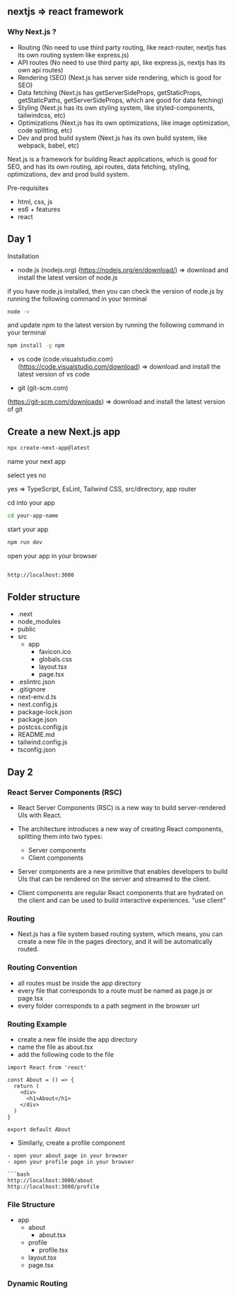 ## **nextjs** => react framework

### Why Next.js ?

- Routing
  (No need to use third party routing, like react-router, nextjs has its own routing system like express.js)
- API routes
  (No need to use third party api, like express.js, nextjs has its own api routes)
- Rendering (SEO)
  (Next.js has server side rendering, which is good for SEO)
- Data fetching
  (Next.js has getServerSideProps, getStaticProps, getStaticPaths, getServerSideProps, which are good for data fetching)
- Styling
  (Next.js has its own styling system, like styled-components, tailwindcss, etc)
- Optimizations
  (Next.js has its own optimizations, like image optimization, code splitting, etc)
- Dev and prod build system
  (Next.js has its own build system, like webpack, babel, etc)

Next.js is a framework for building React applications, which is good for SEO, and has its own routing, api routes, data fetching, styling, optimizations, dev and prod build system.

Pre-requisites

- html, css, js
- es6 + features
- react

## **Day 1**

Installation

- node.js (nodejs.org)
  (https://nodejs.org/en/download/) => download and install the latest version of node.js

if you have node.js installed, then you can check the version of node.js by running the following command in your terminal

```bash
node -v
```

and update npm to the latest version by running the following command in your terminal

```bash
npm install -g npm
```

- vs code (code.visualstudio.com)
  (https://code.visualstudio.com/download) => download and install the latest version of vs code

- git (git-scm.com)

(https://git-scm.com/downloads) => download and install the latest version of git

## Create a new Next.js app

```bash
npx create-next-app@latest
```

name your next app

select yes no

yes => TypeScript, EsLint, Tailwind CSS, src/directory, app router

cd into your app

```bash
cd your-app-name
```

start your app

```bash
npm run dev
```

open your app in your browser

```bash

http://localhost:3000

```

## Folder structure

- .next
- node_modules
- public
- src
  - app
    - favicon.ico
    - globals.css
    - layout.tsx
    - page.tsx
- .eslintrc.json
- .gitignore
- next-env.d.ts
- next.config.js
- package-lock.json
- package.json
- postcss.config.js
- README.md
- tailwind.config.js
- tsconfig.json

## **Day 2**

### React Server Components (RSC)

- React Server Components (RSC) is a new way to build server-rendered UIs with React.

- The architecture introduces a new way of creating React components, splitting them into two types:
  - Server components
  - Client components


- Server components are a new primitive that enables developers to build UIs that can be rendered on the server and streamed to the client.

- Client components are regular React components that are hydrated on the client and can be used to build interactive experiences. "use client"

### Routing

- Next.js has a file system based routing system, which means, you can create a new file in the pages directory, and it will be automatically routed.

### Routing Convention

- all routes must be inside the app directory
- every file that corresponds to a route must be named as page.js or page.tsx
- every folder corresponds to a path segment in the browser url

### Routing Example

- create a new file inside the app directory
- name the file as about.tsx
- add the following code to the file

```tsx
import React from 'react'

const About = () => {
  return (
    <div>
      <h1>About</h1>
    </div>
  )
}

export default About
```

- Similarly, create a profile component

```tsx
- open your about page in your browser
- open your profile page in your browser

```bash
http://localhost:3000/about
http://localhost:3000/profile
```

### File Structure

- app
  - about
    - about.tsx
  - profile
    - profile.tsx
  - layout.tsx
  - page.tsx


### Dynamic Routing



